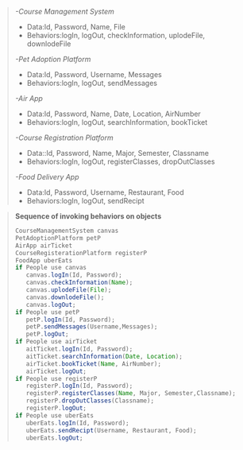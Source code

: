 > *-Course Management System*
>
>+ Data:Id, Password, Name, File
>+ Behaviors:logIn, logOut, checkInformation, uplodeFile, downlodeFile
>
> *-Pet Adoption Platform*
>
>+ Data:Id, Password, Username, Messages
>+ Behaviors:logIn, logOut, sendMessages
>
> *-Air App*
>
>+ Data:Id, Password, Name, Date, Location, AirNumber
>+ Behaviors:logIn, logOut, searchInformation, bookTicket
>
> *-Course Registration Platform*
>
>+ Data::Id, Password, Name, Major, Semester, Classname
>+ Behaviors:logIn, logOut, registerClasses, dropOutClasses
>
> *-Food Delivery App*
>
>+ Data:Id, Password, Username, Restaurant, Food
>+ Behaviors:logIn, logOut, sendRecipt

>**Sequence of invoking behaviors on objects**
>
>```java
>CourseManagementSystem canvas
>PetAdoptionPlatform petP
>AirApp airTicket
>CourseRegisterationPlatform registerP
>FoodApp uberEats
>if People use canvas
>    canvas.logIn(Id, Password);
>    canvas.checkInformation(Name);
>    canvas.uplodeFile(File);
>    canvas.downlodeFile();
>    canvas.logOut;
>if People use petP
>    petP.logIn(Id, Password);
>    petP.sendMessages(Username,Messages);
>    petP.logOut;
>if People use airTicket
>    aitTicket.logIn(Id, Password);
>    aitTicket.searchInformation(Date, Location);
>    airTicket.bookTicket(Name, AirNumber);
>    airTicket.logOut;
>if People use registerP
>    registerP.logIn(Id, Password);
>    registerP.registerClasses(Name, Major, Semester,Classname);
>    registerP.dropOutClasses(Classname);
>    registerP.logOut;
>if People use uberEats
>    uberEats.logIn(Id, Password);
>    uberEats.sendRecipt(Username, Restaurant, Food);
>    uberEats.logOut;
>```





